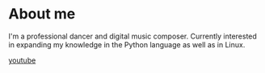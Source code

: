 # About me

I'm a professional dancer and digital music composer.
Currently interested in expanding my knowledge in the Python language as well as in Linux.

[youtube](https://www.youtube.com/channel/UCMz3D5AYT0-mLT28mlIaBOA)

